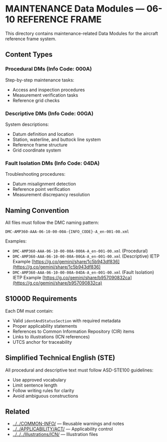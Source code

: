 # MAINTENANCE Data Modules — 06-10 REFERENCE FRAME

This directory contains maintenance-related Data Modules for the aircraft reference frame system.

## Content Types

### Procedural DMs (Info Code: 000A)
Step-by-step maintenance tasks:
- Access and inspection procedures
- Measurement verification tasks
- Reference grid checks

### Descriptive DMs (Info Code: 00GA)
System descriptions:
- Datum definition and location
- Station, waterline, and buttock line system
- Reference frame structure
- Grid coordinate system

### Fault Isolation DMs (Info Code: 04DA)
Troubleshooting procedures:
- Datum misalignment detection
- Reference point verification
- Measurement discrepancy resolution

## Naming Convention

All files must follow the DMC naming pattern:
```
DMC-AMP360-AAA-06-10-00-00A-{INFO_CODE}-A_en-001-00.xml
```

Examples:
- `DMC-AMP360-AAA-06-10-00-00A-000A-A_en-001-00.xml` (Procedural)
- `DMC-AMP360-AAA-06-10-00-00A-00GA-A_en-001-00.xml` (Descriptive) IETP Example [https://g.co/gemini/share/1c5b943df836](https://g.co/gemini/share/1c5b943df836)
- `DMC-AMP360-AAA-06-10-00-00A-04DA-A_en-001-00.xml` (Fault Isolation) IETP Example [https://g.co/gemini/share/b957090832ca](https://g.co/gemini/share/b957090832ca)

## S1000D Requirements

Each DM must contain:
- Valid `identAndStatusSection` with required metadata
- Proper applicability statements
- References to Common Information Repository (CIR) items
- Links to illustrations (ICN references)
- UTCS anchor for traceability

## Simplified Technical English (STE)

All procedural and descriptive text must follow ASD-STE100 guidelines:
- Use approved vocabulary
- Limit sentence length
- Follow writing rules for clarity
- Avoid ambiguous constructions

## Related

- [../../COMMON-INFO/](../../COMMON-INFO/) — Reusable warnings and notes
- [../../APPLICABILITY/ACT/](../../APPLICABILITY/ACT/) — Applicability control
- [../../../Illustrations/ICN/](../../../Illustrations/ICN/) — Illustration files
